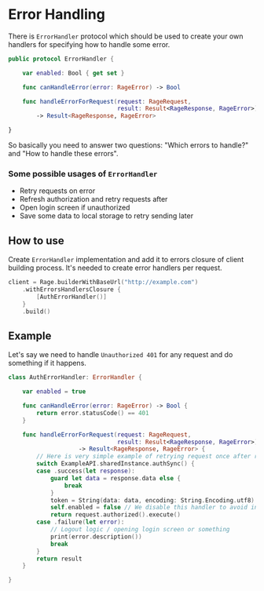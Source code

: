 Error Handling
=============================
There is `ErrorHandler` protocol which should be used to create your own handlers for specifying how to handle some error.

```swift
public protocol ErrorHandler {

    var enabled: Bool { get set }

    func canHandleError(error: RageError) -> Bool

    func handleErrorForRequest(request: RageRequest,
                               result: Result<RageResponse, RageError>)
        -> Result<RageResponse, RageError>

}
```
So basically you need to answer two questions: "Which errors to handle?" and "How to handle these errors".

### Some possible usages of `ErrorHandler` ###
- Retry requests on error
- Refresh authorization and retry requests after
- Open login screen if unauthorized
- Save some data to local storage to retry sending later

## How to use ##
Create `ErrorHandler` implementation and add it to errors closure of client building process. It's needed to create error handlers per request.
```swift
client = Rage.builderWithBaseUrl("http://example.com")
    .withErrorsHandlersClosure {
        [AuthErrorHandler()]
    }
    .build()
```

## Example ##
Let's say we need to handle `Unauthorized 401` for any request and do something if it happens.

```swift
class AuthErrorHandler: ErrorHandler {

    var enabled = true

    func canHandleError(error: RageError) -> Bool {
        return error.statusCode() == 401
    }

    func handleErrorForRequest(request: RageRequest,
                               result: Result<RageResponse, RageError>)
                    -> Result<RageResponse, RageError> {
        // Here is very simple example of retrying request once after repeated auth request
        switch ExampleAPI.sharedInstance.authSync() {
        case .success(let response):
            guard let data = response.data else {
                break
            }
            token = String(data: data, encoding: String.Encoding.utf8)!
            self.enabled = false // We disable this handler to avoid infinite loop
            return request.authorized().execute()
        case .failure(let error):
            // Logout logic / opening login screen or something
            print(error.description())
            break
        }
        return result
    }

}
```